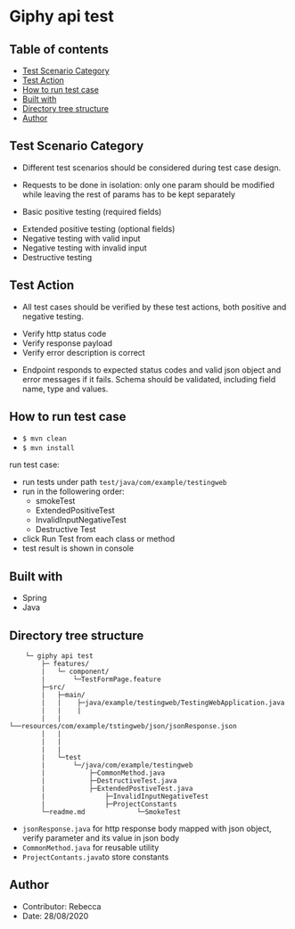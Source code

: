 # Giphy api test

## Table of contents
* [Test Scenario Category](#test-scenario-category)
* [Test Action](#test-action)
* [How to run test case](#how-to-run-test-case)
* [Built with](#built-with)
* [Directory tree structure](#directory-tree-structure)
* [Author](#author)


## Test Scenario Category

* Different test scenarios should be considered during test case design.
* Requests to be done in isolation: only one param should be modified while leaving the rest of params has to be kept separately 

* Basic positive testing (required fields)
- Extended positive testing (optional fields)
- Negative testing with valid input
- Negative testing with invalid input
- Destructive testing

## Test Action

* All test cases should be verified by these test actions, both positive and negative testing. 
- Verify http status code
- Verify response payload
- Verify error description is correct
* Endpoint responds to expected status codes and valid json object and error messages if it fails. Schema should be validated, including field name, type and values.

## How to run test case
* `$ mvn clean`
* `$ mvn install`

run test case:
* run tests under path `test/java/com/example/testingweb`
* run in the followering order:
  - smokeTest 
  - ExtendedPositiveTest
  - InvalidInputNegativeTest
  - Destructive Test
* click Run Test from each class or method
* test result is shown in console


   
## Built with
* Spring 
* Java 

## Directory tree structure
```
	└─ giphy api test
		├─ features/
		|	└─ component/
		|		└─TestFormPage.feature
		├─src/
		|	├─main/
		|	|    ├─java/example/testingweb/TestingWebApplication.java
		|	|    |
		|	|    └──resources/com/example/tstingweb/json/jsonResponse.json
		|	|	
		|	|		
		|	|	
		|	└─test
		|	    └─/java/com/example/testingweb
		|			├─CommonMethod.java
		|			├─DestructiveTest.java
		|			├─ExtendedPostiveTest.java
		|		        ├─InvalidInputNegativeTest
		|		        ├─ProjectConstants
		└─readme.md             └─SmokeTest
``` 

* `jsonResponse.java` for http response body mapped with json object, verify parameter and its value in json body
* `CommonMethod.java` for reusable utility
* `ProjectContants.java`to store constants


## Author
* Contributor: Rebecca
* Date: 28/08/2020
